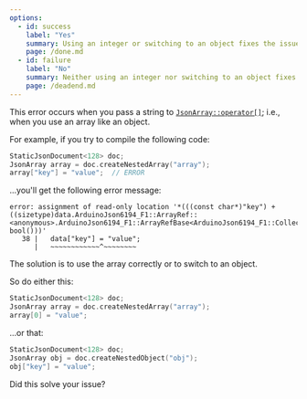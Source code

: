 ```yaml
---
options:
  - id: success
    label: "Yes"
    summary: Using an integer or switching to an object fixes the issue
    page: /done.md
  - id: failure
    label: "No"
    summary: Neither using an integer nor switching to an object fixes the issue
    page: /deadend.md
---
```


This error occurs when you pass a string to [`JsonArray::operator[]`](/v6/api/jsonarray/subscript/); i.e., when you use an array like an object.

For example, if you try to compile the following code:

```c++
StaticJsonDocument<128> doc;
JsonArray array = doc.createNestedArray("array");
array["key"] = "value";  // ERROR
```

...you'll get the following error message:

```text
error: assignment of read-only location '*(((const char*)"key") + ((sizetype)data.ArduinoJson6194_F1::ArrayRef::<anonymous>.ArduinoJson6194_F1::ArrayRefBase<ArduinoJson6194_F1::CollectionData>::operator bool()))'
   38 |   data["key"] = "value";
      |   ~~~~~~~~~~~~^~~~~~~~~
```

The solution is to use the array correctly or to switch to an object.

So do either this:

```c++
StaticJsonDocument<128> doc;
JsonArray array = doc.createNestedArray("array");
array[0] = "value";
```

...or that:

```c++
StaticJsonDocument<128> doc;
JsonArray obj = doc.createNestedObject("obj");
obj["key"] = "value";
```

Did this solve your issue?